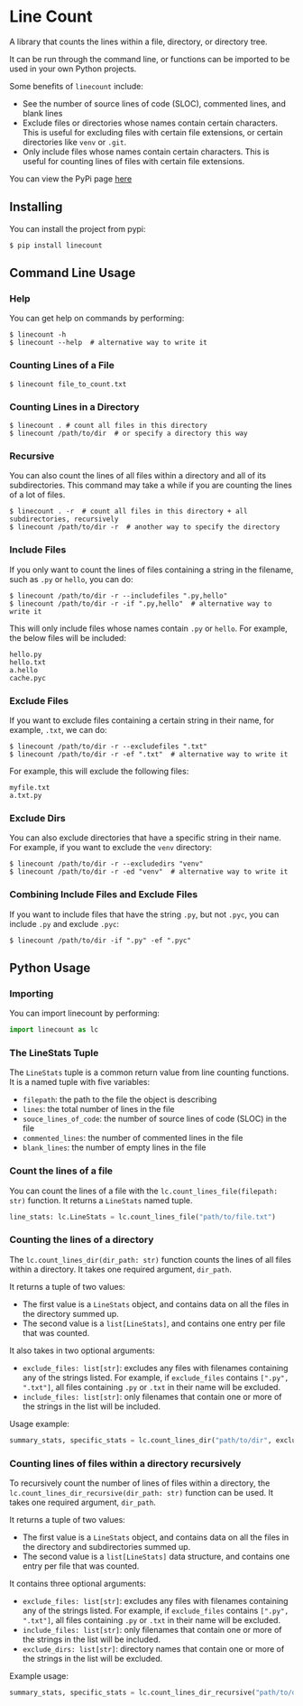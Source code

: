 # Line Count
A library that counts the lines within a file, directory, or directory tree.

It can be run through the command line, or functions can be imported to be used in your own Python projects.

Some benefits of `linecount` include:
- See the number of source lines of code (SLOC), commented lines, and blank lines
- Exclude files or directories whose names contain certain characters. This is useful for excluding files with certain file extensions, or certain directories like `venv` or `.git`.
- Only include files whose names contain certain characters. This is useful for counting lines of files with certain file extensions.

You can view the PyPi page [here](https://pypi.org/project/linecount/)

## Installing

You can install the project from pypi:
```shell
$ pip install linecount
```

## Command Line Usage

### Help
You can get help on commands by performing:

```shell
$ linecount -h
$ linecount --help  # alternative way to write it
```

### Counting Lines of a File

```shell
$ linecount file_to_count.txt
```

### Counting Lines in a Directory
```shell
$ linecount . # count all files in this directory
$ linecount /path/to/dir  # or specify a directory this way
```

### Recursive
You can also count the lines of all files within a directory and all of its subdirectories. This command may take a while if you are counting the lines of a lot of files.
```shell
$ linecount . -r  # count all files in this directory + all subdirectories, recursively
$ linecount /path/to/dir -r  # another way to specify the directory
```

### Include Files
If you only want to count the lines of files containing a string in the filename, such as `.py` or `hello`, you can do:
```shell
$ linecount /path/to/dir -r --includefiles ".py,hello"
$ linecount /path/to/dir -r -if ".py,hello"  # alternative way to write it
```
This will only include files whose names contain `.py` or `hello`.  For example, the below files will be included:
```
hello.py
hello.txt
a.hello
cache.pyc
```

### Exclude Files
If you want to exclude files containing a certain string in their name, for example, `.txt`, we can do:
```shell
$ linecount /path/to/dir -r --excludefiles ".txt"
$ linecount /path/to/dir -r -ef ".txt"  # alternative way to write it
```

For example, this will exclude the following files:
```
myfile.txt
a.txt.py
```

### Exclude Dirs
You can also exclude directories that have a specific string in their name. For example, if you want to exclude the `venv` directory:
```shell
$ linecount /path/to/dir -r --excludedirs "venv"
$ linecount /path/to/dir -r -ed "venv"  # alternative way to write it
```

### Combining Include Files and Exclude Files
If you want to include files that have the string `.py`, but not `.pyc`, you can include `.py` and exclude `.pyc`:
```shell
$ linecount /path/to/dir -if ".py" -ef ".pyc"
```

## Python Usage

### Importing

You can import linecount by performing:
```py
import linecount as lc
```

### The LineStats Tuple

The `LineStats` tuple is a common return value from line counting functions. It is a named tuple with five variables:
- `filepath`: the path to the file the object is describing
- `lines`: the total number of lines in the file
- `souce_lines_of_code`: the number of source lines of code (SLOC) in the file
- `commented_lines`: the number of commented lines in the file
- `blank_lines`: the number of empty lines in the file

### Count the lines of a file

You can count the lines of a file with the `lc.count_lines_file(filepath: str)` function. It returns a `LineStats` named tuple.

```py
line_stats: lc.LineStats = lc.count_lines_file("path/to/file.txt")
```

### Counting the lines of a directory

The `lc.count_lines_dir(dir_path: str)` function counts the lines of all files within a directory. It takes one required argument, `dir_path`.

It returns a tuple of two values:
- The first value is a `LineStats` object, and contains data on all the files in the directory summed up.
- The second value is a `list[LineStats]`, and contains one entry per file that was counted.

It also takes in two optional arguments:
- `exclude_files: list[str]`: excludes any files with filenames containing any of the strings listed. For example, if `exclude_files` contains `[".py", ".txt"]`, all files containing `.py` or `.txt` in their name will be excluded.
- `include_files: list[str]`: only filenames that contain one or more of the strings in the list will be included.

Usage example:
```py
summary_stats, specific_stats = lc.count_lines_dir("path/to/dir", exclude_files=[".pyc"], include_files=[".py"])
```

### Counting lines of files within a directory recursively

To recursively count the number of lines of files within a directory, the `lc.count_lines_dir_recursive(dir_path: str)` function can be used.  It takes one required argument, `dir_path`.

It returns a tuple of two values:
- The first value is a `LineStats` object, and contains data on all the files in the directory and subdirectories summed up.
- The second value is a `list[LineStats]` data structure, and contains one entry per file that was counted.

It contains three optional arguments:
- `exclude_files: list[str]`: excludes any files with filenames containing any of the strings listed. For example, if `exclude_files` contains `[".py", ".txt"]`, all files containing `.py` or `.txt` in their name will be excluded.
- `include_files: list[str]`: only filenames that contain one or more of the strings in the list will be included.
- `exclude_dirs: list[str]`: directory names that contain one or more of the strings in the list  will be excluded.

Example usage:
```py
summary_stats, specific_stats = lc.count_lines_dir_recursive("path/to/dir", exclude_files=[".pyc"], include_files=[".py"], exclude_dirs=["venv"])
```